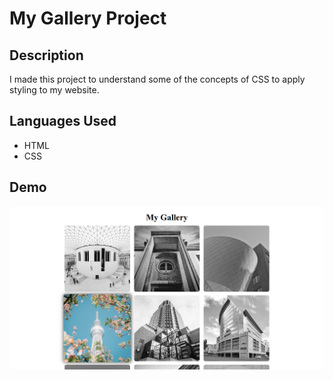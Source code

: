 # My Gallery Project

## Description
I made this project to understand some of the concepts of CSS to 
apply styling to my website.

## Languages Used 
- HTML
- CSS

## Demo
![Screenshot](Screenshot.png)